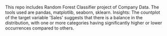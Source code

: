 This repo includes Random Forest Classifier project of Company Data. The tools used are pandas, matplotlib, seaborn, sklearn. 
Insights:
The countplot of the target variable 'Sales' suggests that there is a balance in the distribution, with one or more categories having significantly higher or lower occurrences compared to others.
